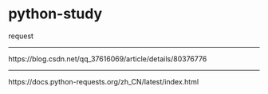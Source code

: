 # python-study

request
<hr>
https://blog.csdn.net/qq_37616069/article/details/80376776
<hr>
https://docs.python-requests.org/zh_CN/latest/index.html
